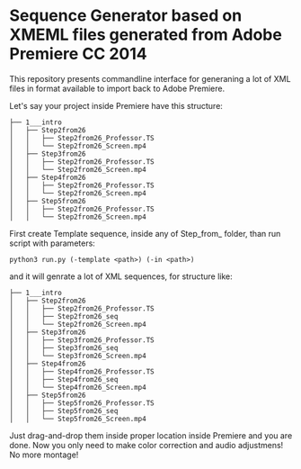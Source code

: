 # Sequence Generator based on XMEML files generated from Adobe Premiere CC 2014 #

This repository presents commandline interface for generaning a lot of
XML files in format available to import back to Adobe Premiere.

Let's say your project inside Premiere have this structure:
```
├── 1___intro
│   ├── Step2from26
│   │   ├── Step2from26_Professor.TS
│   │   └── Step2from26_Screen.mp4
│   ├── Step3from26
│   │   ├── Step2from26_Professor.TS
│   │   └── Step2from26_Screen.mp4
│   ├── Step4from26
│   │   ├── Step2from26_Professor.TS
│   │   └── Step2from26_Screen.mp4
│   ├── Step5from26
│   │   ├── Step2from26_Professor.TS
│   │   └── Step2from26_Screen.mp4
```

First create Template sequence, inside any of Step_from_ folder, 
than run script with parameters:
```
python3 run.py (-template <path>) (-in <path>)  
```
and it will genrate a lot of XML sequences, for structure like:
```
├── 1___intro
│   ├── Step2from26
│   │   ├── Step2from26_Professor.TS
│   │   ├── Step2from26_seq
│   │   └── Step2from26_Screen.mp4
│   ├── Step3from26
│   │   ├── Step3from26_Professor.TS
│   │   ├── Step3from26_seq
│   │   └── Step3from26_Screen.mp4
│   ├── Step4from26
│   │   ├── Step4from26_Professor.TS
│   │   ├── Step4from26_seq
│   │   └── Step4from26_Screen.mp4
│   ├── Step5from26
│   │   ├── Step5from26_Professor.TS
│   │   ├── Step5from26_seq
│   │   └── Step5from26_Screen.mp4
```

Just drag-and-drop them inside proper location inside Premiere and you are done.
Now you only need to make color correction and audio adjustmens! No more montage!
